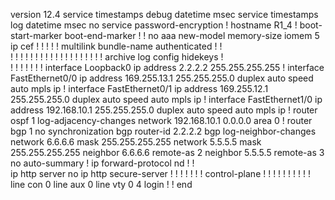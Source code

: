 version 12.4
service timestamps debug datetime msec
service timestamps log datetime msec
no service password-encryption
!
hostname R1_4
!
boot-start-marker
boot-end-marker
!
!
no aaa new-model
memory-size iomem 5
ip cef
!
!
!
!
!
multilink bundle-name authenticated
!
!         
!
!
!
!
!
!
!
!
!
!
!
!
!
!
!
!
!
!
!
archive
 log config
  hidekeys
!         
!
!
!
!
!
!
!
interface Loopback0
 ip address 2.2.2.2 255.255.255.255
!
interface FastEthernet0/0
 ip address 169.255.13.1 255.255.255.0
 duplex auto
 speed auto
 mpls ip
!
interface FastEthernet0/1
 ip address 169.255.12.1 255.255.255.0
 duplex auto
 speed auto
 mpls ip
!
interface FastEthernet1/0
 ip address 192.168.10.1 255.255.255.0
 duplex auto
 speed auto
 mpls ip
!
router ospf 1
 log-adjacency-changes
 network 192.168.10.1 0.0.0.0 area 0
!
router bgp 1
 no synchronization
  bgp router-id 2.2.2.2
 bgp log-neighbor-changes
 network 6.6.6.6 mask 255.255.255.255
 network 5.5.5.5 mask 255.255.255.255
 neighbor 6.6.6.6 remote-as 2
 neighbor 5.5.5.5 remote-as 3
 no auto-summary
!
ip forward-protocol nd
!
!         
ip http server
no ip http secure-server
!
!
!
!
!
!
!
control-plane
!
!
!
!
!
!
!
!
!
!
line con 0
line aux 0
line vty 0 4
 login
!
!
end